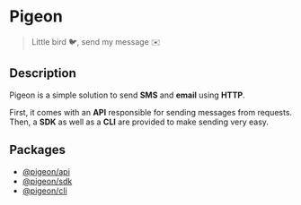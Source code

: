 # Pigeon

> Little bird 🐦, send my message ✉️

## Description

Pigeon is a simple solution to send **SMS** and **email** using **HTTP**.

First, it comes with an **API** responsible for sending messages from requests. Then, a **SDK** as well as a **CLI** are provided to make sending very easy.

## Packages

- [@pigeon/api](packages/api)
- [@pigeon/sdk](packages/sdk)
- [@pigeon/cli](packages/cli)
